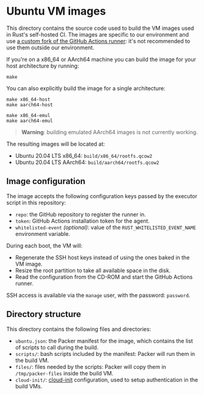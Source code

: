 # Ubuntu VM images

This directory contains the source code used to build the VM images used in
Rust's self-hosted CI. The images are specific to our environment and use [a
custom fork of the GitHub Actions runner][rust-lang/gha-runner]: it's not
recommended to use them outside our environment.

If you're on a x86_64 or AArch64 machine you can build the image for your host
architecture by running:

```
make
```

You can also explicitly build the image for a single architecture:

```
make x86_64-host
make aarch64-host

make x86_64-emul
make aarch64-emul
```

> **Warning**: building emulated AArch64 images is not currently working.

The resulting images will be located at:

* Ubuntu 20.04 LTS x86_64: `build/x86_64/rootfs.qcow2`
* Ubuntu 20.04 LTS AArch64: `build/aarch64/rootfs.qcow2`

## Image configuration

The image accepts the following configuration keys passed by the executor
script in this repository:

* `repo`: the GitHub repository to register the runner in.
* `token`: GitHub Actions installation token for the agent.
* `whitelisted-event` *(optional)*: value of the `RUST_WHITELISTED_EVENT_NAME`
  environment variable.

During each boot, the VM will:

* Regenerate the SSH host keys instead of using the ones baked in the VM image.
* Resize the root partition to take all available space in the disk.
* Read the configuration from the CD-ROM and start the GitHub Actions runner.

SSH access is available via the `manage` user, with the password: `password`.

## Directory structure

This directory contains the following files and directories:

* `ubuntu.json`: the Packer manifest for the image, which contains
  the list of scripts to call during the build.
* `scripts/`: bash scripts included by the manifest: Packer will run them in the
  build VM.
* `files/`: files needed by the scripts: Packer will copy them in
  `/tmp/packer-files` inside the build VM.
* `cloud-init/`: [cloud-init] configuration, used to setup authentication in the
  build VMs.

[rust-lang/gha-runner]: https://github.com/rust-lang/gha-runner
[Packer]: https://www.packer.io/
[cloud-init]: https://cloud-init.io/
